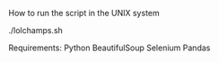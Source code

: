 How to run the script in the UNIX system

./lolchamps.sh

Requirements:
Python
BeautifulSoup
Selenium
Pandas
